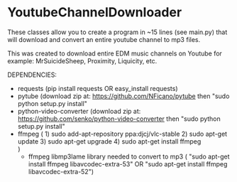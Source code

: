 # YoutubeChannelDownloader

These classes allow you to create a program in ~15 lines (see main.py) that will download and convert an entire
youtube channel to mp3 files. 

This was created to download entire EDM music channels on Youtube for example: MrSuicideSheep, Proximity, Liquicity, etc.


DEPENDENCIES:

- requests  (pip install requests OR easy_install requests)
- pytube (download zip at: https://github.com/NFicano/pytube then "sudo python setup.py install"
- python-video-converter (download zip at: https://github.com/senko/python-video-converter then "sudo python setup.py install"
- ffmpeg (  1) sudo add-apt-repository ppa:djcj/vlc-stable
            2) sudo apt-get update
            3) sudo apt-get upgrade
            4) sudo apt-get install ffmpeg  
          )
  - ffmpeg libmp3lame library needed to convert to mp3 ( "sudo apt-get install ffmpeg libavcodec-extra-53" OR "sudo apt-get install ffmpeg libavcodec-extra-52")

